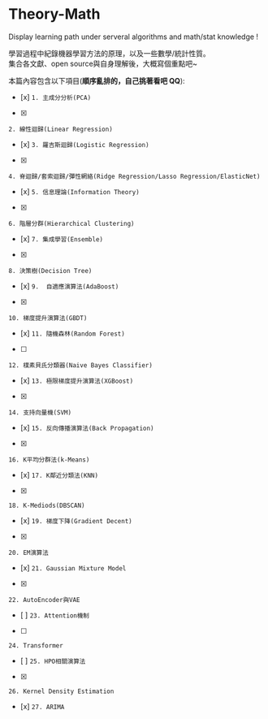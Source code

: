 # Theory-Math
Display learning path under serveral algorithms and math/stat knowledge !

學習過程中紀錄機器學習方法的原理，以及一些數學/統計性質。  
集合各文獻、open source與自身理解後，大概寫個重點吧~  
  
本篇內容包含以下項目(**順序亂排的，自己挑著看吧 QQ**):  
- [x]
`1. 主成分分析(PCA)`  
- [x]
`2. 線性迴歸(Linear Regression)`  
- [x]
`3. 羅吉斯迴歸(Logistic Regression)`  
- [x]
`4. 脊迴歸/套索迴歸/彈性網絡(Ridge Regression/Lasso Regression/ElasticNet)`  
- [x]
`5. 信息理論(Information Theory)`  
- [x]
`6. 階層分群(Hierarchical Clustering)`  
- [x]
`7. 集成學習(Ensemble)` 
- [x]
`8. 決策樹(Decision Tree)`  
- [x]
`9.  自適應演算法(AdaBoost)`  
- [x]
`10. 梯度提升演算法(GBDT)`  
- [x]
`11. 隨機森林(Random Forest)`  
- [ ]
`12. 樸素貝氏分類器(Naive Bayes Classifier)`  
- [x]
`13. 極限梯度提升演算法(XGBoost)`  
- [x]
`14. 支持向量機(SVM)`   
- [x]
`15. 反向傳播演算法(Back Propagation)`  
- [x]
`16. K平均分群法(k-Means)`  
- [x]
`17. K鄰近分類法(KNN)`  
- [x]
`18. K-Mediods(DBSCAN)`  
- [x]
`19. 梯度下降(Gradient Decent)`  
- [x]
`20. EM演算法`  
- [x]
`21. Gaussian Mixture Model`
- [x]
`22. AutoEncoder與VAE`
- [ ]
`23. Attention機制`
- [ ]
`24. Transformer`  
- [ ]
`25. HPO相關演算法`
- [x]
`26. Kernel Density Estimation`  
- [x]
`27. ARIMA`  
